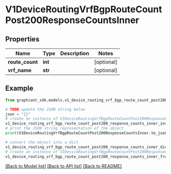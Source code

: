 # V1DeviceRoutingVrfBgpRouteCountPost200ResponseCountsInner


## Properties

Name | Type | Description | Notes
------------ | ------------- | ------------- | -------------
**route_count** | **int** |  | [optional] 
**vrf_name** | **str** |  | [optional] 

## Example

```python
from graphiant_sdk.models.v1_device_routing_vrf_bgp_route_count_post200_response_counts_inner import V1DeviceRoutingVrfBgpRouteCountPost200ResponseCountsInner

# TODO update the JSON string below
json = "{}"
# create an instance of V1DeviceRoutingVrfBgpRouteCountPost200ResponseCountsInner from a JSON string
v1_device_routing_vrf_bgp_route_count_post200_response_counts_inner_instance = V1DeviceRoutingVrfBgpRouteCountPost200ResponseCountsInner.from_json(json)
# print the JSON string representation of the object
print(V1DeviceRoutingVrfBgpRouteCountPost200ResponseCountsInner.to_json())

# convert the object into a dict
v1_device_routing_vrf_bgp_route_count_post200_response_counts_inner_dict = v1_device_routing_vrf_bgp_route_count_post200_response_counts_inner_instance.to_dict()
# create an instance of V1DeviceRoutingVrfBgpRouteCountPost200ResponseCountsInner from a dict
v1_device_routing_vrf_bgp_route_count_post200_response_counts_inner_from_dict = V1DeviceRoutingVrfBgpRouteCountPost200ResponseCountsInner.from_dict(v1_device_routing_vrf_bgp_route_count_post200_response_counts_inner_dict)
```
[[Back to Model list]](../README.md#documentation-for-models) [[Back to API list]](../README.md#documentation-for-api-endpoints) [[Back to README]](../README.md)


